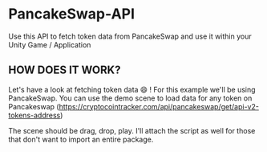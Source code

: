 # PancakeSwap-API
Use this API to fetch token data from PancakeSwap and use it within your Unity Game / Application

## HOW DOES IT WORK? 

Let's have a look at fetching token data 😄  ! For this example we'll be using PancakeSwap. You can use the demo scene to load data for any token on Pancakeswap (https://cryptocointracker.com/api/pancakeswap/get/api-v2-tokens-address)

The scene should be drag, drop, play.  I'll attach the script as well for those that don't want to import an entire package.
